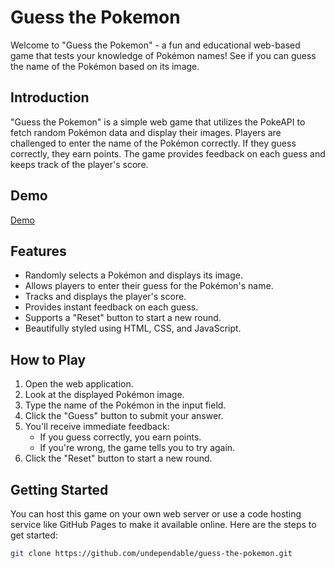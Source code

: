# Guess the Pokemon

Welcome to "Guess the Pokemon" - a fun and educational web-based game that tests your knowledge of Pokémon names! See if you can guess the name of the Pokémon based on its image.


## Introduction

"Guess the Pokemon" is a simple web game that utilizes the PokeAPI to fetch random Pokémon data and display their images. 
Players are challenged to enter the name of the Pokémon correctly. If they guess correctly, they earn points. The game provides feedback on each guess and keeps track of the player's score.

## Demo

[Demo](https://undependable.github.io/Guess-The-Pokemon) 

## Features

- Randomly selects a Pokémon and displays its image.
- Allows players to enter their guess for the Pokémon's name.
- Tracks and displays the player's score.
- Provides instant feedback on each guess.
- Supports a "Reset" button to start a new round.
- Beautifully styled using HTML, CSS, and JavaScript.

## How to Play

1. Open the web application.
2. Look at the displayed Pokémon image.
3. Type the name of the Pokémon in the input field.
4. Click the "Guess" button to submit your answer.
5. You'll receive immediate feedback:
   - If you guess correctly, you earn points.
   - If you're wrong, the game tells you to try again.
6. Click the "Reset" button to start a new round.

## Getting Started

You can host this game on your own web server or use a code hosting service like GitHub Pages to make it available online. Here are the steps to get started:

  ```bash
  git clone https://github.com/undependable/guess-the-pokemon.git
  ```


